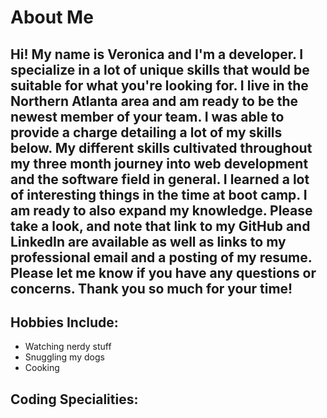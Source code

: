 # About Me

## Hi! My name is Veronica and I'm a developer. I specialize in a lot of unique skills that would be suitable for what you're looking for. I live in the Northern Atlanta area and am ready to be the newest member of your team. I was able to provide a charge detailing a lot of my skills below. My different skills cultivated throughout my three month journey into web development and the software field in general. I learned a lot of interesting things in the time at boot camp. I am ready to also expand my knowledge. Please take a look, and note that link to my GitHub and LinkedIn are available as well as links to my professional email and a posting of my resume. Please let me know if you have any questions or concerns. Thank you so much for your time!



## Hobbies Include:
- Watching nerdy stuff
- Snuggling my dogs
- Cooking

## Coding Specialities:

